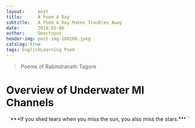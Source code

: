 ```yaml
---
layout:     post
title:      A Poem A Day
subtitle:   A Poem A Day Makes Troubles Away
date:       2018-02-06
author:     Oooctopus
header-img: post-img-180206.jpeg
catalog: true
tags: EnglishLearning Poem
---
```


> Poems of Rabindranath Tagore

<script type="text/javascript" async src="https://cdn.mathjax.org/mathjax/latest/MathJax.js?config=TeX-MML-AM_CHTML"> </script>

# Overview of Underwater MI Channels

<center>  `***If you shed tears when you miss the sun, you also miss the stars.*** ` </center>

